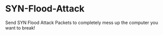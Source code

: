 # SYN-Flood-Attack
Send SYN Flood Attack Packets to completely mess up the computer you want to break!
